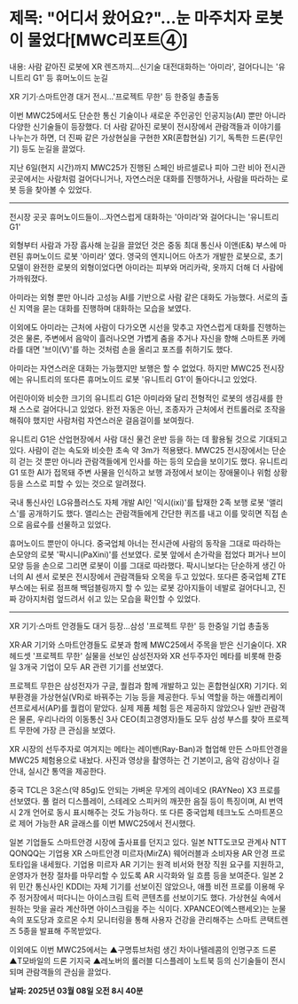 # **제목: "어디서 왔어요?"…눈 마주치자 로봇이 물었다[MWC리포트④]**

  내용: 사람 같아진 로봇에 XR 렌즈까지…신기술 대전대화하는 '아미라', 걸어다니는 '유니트리 G1' 등 휴머노이드 눈길

XR 기기·스마트안경 대거 전시…'프로젝트 무한' 등 한중일 총출동

이번 MWC25에서도 단순한 통신 기술이나 새로운 주인공인 인공지능(AI) 뿐만 아니라 다양한 신기술들이 등장했다. 더 사람 같아진 로봇이 전시장에서 관람객들과 이야기를 나누는가 하면, 더 진짜 같은 가상현실을 구현한 XR(혼합현실) 기기, 독특한 드론(무인기) 등도 눈길을 끌었다.

지난 6일(현지 시간)까지 MWC25가 진행된 스페인 바르셀로나 피아 그란 비아 전시관 곳곳에서는 사람처럼 걸어다니거나, 자연스러운 대화를 진행하거나, 사람을 따라하는 로봇 등을 찾아볼 수 있었다.

---

전시장 곳곳 휴머노이드들이…자연스럽게 대화하는 '아미라'와 걸어다니는 '유니트리 G1'

외형부터 사람과 가장 흡사해 눈길을 끌었던 것은 중동 최대 통신사 이앤(E&) 부스에 마련된 휴머노이드 로봇 '아미라' 였다. 영국의 엔지니어드 아츠가 개발한 로봇으로, 초기 모델이 완전한 로봇의 외형이었다면 아미라는 피부와 머리카락, 옷까지 더해 더 사람에 가까워졌다.

아미라는 외형 뿐만 아니라 고성능 AI를 기반으로 사람 같은 대화도 가능했다. 서로의 출신 지역을 묻는 대화를 진행하며 대화하는 모습을 보였다.

이외에도 아미라는 근처에 사람이 다가오면 시선을 맞추고 자연스럽게 대화를 진행하는 것은 물론, 주변에서 음악이 흘러나오면 가볍게 춤을 추거나 자신을 향해 스마트폰 카메라를 대면 '브이(V)'를 하는 것처럼 손을 올리고 포즈를 취하기도 했다.

아미라는 자연스러운 대화는 가능했지만 보행은 할 수 없었다. 하지만 MWC25 전시장에는 유니트리의 또다른 휴머노이드 로봇 '유니트리 G1'이 돌아다니고 있었다.

어린아이와 비슷한 크기의 유니트리 G1은 아미라와 달리 전형적인 로봇의 생김새를 한 채 스스로 걸어다니고 있었다. 완전 자동은 아닌, 조종자가 근처에서 컨트롤러로 조작을 해줘야 했지만 사람처럼 자연스러운 걸음걸이를 보여줬다.

유니트리 G1은 산업현장에서 사람 대신 물건 운반 등을 하는 데 활용될 것으로 기대되고 있다. 사람이 걷는 속도와 비슷한 초속 약 3m가 적용됐다. MWC25 전시장에서는 단순히 걷는 것 뿐만 아니라 관람객들에게 인사를 하는 등의 모습을 보이기도 했다. 유니트리 G1 또한 AI가 접목돼 주변 사물을 인식하고 보행 과정에서 보이는 장애물이나 위험 상황 등을 스스로 피할 수 있는 것으로 알려졌다.

국내 통신사인 LG유플러스도 자체 개발 AI인 '익시(ixi)'를 탑재한 2족 보행 로봇 '앨리스'를 공개하기도 했다. 앨리스는 관람객들에게 간단한 퀴즈를 내고 이를 맞히면 직접 손으로 음료수를 선물하고 있었다.

휴머노이드 뿐만이 아니다. 중국업체 아너는 전시관에 사람의 동작을 그대로 따라하는 손모양의 로봇 '팍시니(PaXini)'를 선보였다. 로봇 앞에서 손가락을 접었다 펴거나 브이 모양 등을 손으로 그리면 로봇이 이를 그대로 따라했다. 팍시니보다는 단순하게 생긴 아너의 AI 센서 로봇은 전시장에서 관람객들돠 오목을 두고 있었다. 또다른 중국업체 ZTE 부스에는 뒤로 점프해 백덤블링까지 할 수 있는 로봇 강아지들이 네발로 걸어다니고, 진짜 강아지처럼 엎드려서 쉬고 있는 모습을 확인할 수 있었다.

---

XR 기기·스마트 안경들도 대거 등장…삼성 '프로젝트 무한' 등 한중일 기업 총출동

XR·AR 기기와 스마트안경들도 로봇과 함께 MWC25에서 주목을 받은 신기술이다. XR 헤드셋 '프로젝트 무한' 실물을 선보인 삼성전자와 XR 선두주자인 메타를 비롯해 한중일 3개국 기업이 모두 AR 관련 기기를 선보였다.

프로젝트 무한은 삼성전자가 구글, 퀄컴과 함께 개발하고 있는 혼합현실(XR) 기기다. 외부환경을 가상현실(VR)로 바꿔주는 기능 등을 제공한다. 두뇌 역할을 하는 애플리케이션프로세서(AP)를 퀄컴이 맡았다. 실제 제품 체험 등은 제공하지 않았으나 일반 관람객은 물론, 우리나라의 이동통신 3사 CEO(최고경영자)들도 모두 삼성 부스를 찾아 프로젝트 무한에 가장 큰 관심을 보였다.

XR 시장의 선두주자로 여겨지는 메타는 레이밴(Ray-Ban)과 협업해 만든 스마트안경을 MWC25 체험용으로 내놨다. 사진과 영상을 촬영하는 건 기본이고, 음악 감상이나 길 안내, 실시간 통역을 제공한다.

중국 TCL은 3온스(약 85g)도 안되는 가벼운 무게의 레이네오 (RAYNeo) X3 프로를 선보였다. 풀 컬러 디스플레이, 스테레오 스피커의 깨끗한 음질 등이 특징이며, AI 번역 시 2개 언어로 동시 표시해주는 것도 가능하다. 또 다른 중국업체 테크노도 스마트폰으로 제어 가능한 AR 글래스를 이번 MWC25에서 전시했다.

일본 기업들도 스마트안경 시장에 출사표를 던지고 있다. 일본 NTT도코모 관계사 NTT QONQQ는 기업용 XR 스마트안경 미르자(MirZA) 웨어러블과 소비자용 AR 안경 프로토타입을 내세웠다. 기업용 미르자 AR 기기는 원격 비서와 현장 직원 요구를 지원하고, 운영자가 현장 절차를 마무리할 수 있도록 AR 시각화와 일 흐름 등을 보여준다. 일본 2위 민간 통신사인 KDDI는 자체 기기를 선보이진 않았으나, 애플 비전 프로를 이용해 우주 정거장에서 떠다니는 아이스크림 트럭 콘텐츠를 선보이기도 했다. 가상현실 속에서 원하는 맛을 골라 계산하면 아이스크림을 주는 식이다. XPANCEO(엑스팬세오)는 눈물 속의 포도당과 호르몬 수치 모니터링을 통해 사용자 건강을 관리해주는 스마트 콘택트렌즈 5종을 발표해 주목받았다.

이외에도 이번 MWC25에서는 ▲구명튜브처럼 생긴 차이나텔레콤의 인명구조 드론 ▲T모바일의 드론 기지국 ▲레노버의 롤러블 디스플레이 노트북 등의 신기술들이 전시되며 관람객들의 관심을 끌었다.

  **날짜: 2025년 03월 08일 오전 8시 40분**